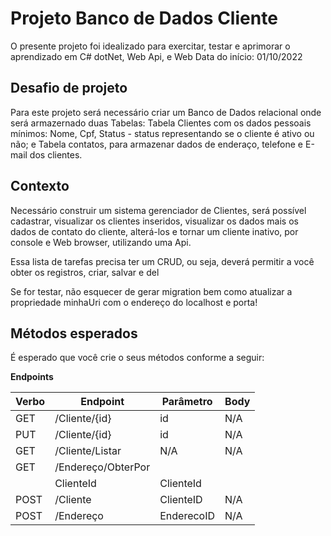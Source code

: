 # Projeto Banco de Dados Cliente

O presente projeto foi idealizado para exercitar, testar e aprimorar o aprendizado em C# dotNet, Web Api, e Web
Data do início: 01/10/2022

## Desafio de projeto
Para este projeto será necessário criar um Banco de Dados relacional onde será armazernado duas Tabelas: Tabela Clientes com os dados pessoais
mínimos: Nome, Cpf, Status - status representando se o cliente é ativo ou não; e Tabela contatos, para armazenar dados de enderaço, telefone e 
E-mail dos clientes.

## Contexto
Necessário construir um sistema gerenciador de Clientes, será possível cadastrar, visualizar os clientes inseridos, visualizar os dados mais os 
dados de contato do cliente, alterá-los e tornar um cliente inativo, por console e Web browser, utilizando uma Api.

Essa lista de tarefas precisa ter um CRUD, ou seja, deverá permitir a você obter os registros, criar, salvar e del


Se for testar, não esquecer de gerar migration bem como atualizar a propriedade minhaUri com o endereço do localhost e porta!


## Métodos esperados

É esperado que você crie o seus métodos conforme a seguir:


**Endpoints**


| Verbo  | Endpoint                | Parâmetro | Body          |
|--------|-------------------------|-----------|---------------|
| GET    | /Cliente/{id}           | id        | N/A           |
| PUT    | /Cliente/{id}           | id        | N/A           |
| GET    | /Cliente/Listar         | N/A       | N/A           |
| GET    | /Endereço/ObterPor      |           |               |
|        |  ClienteId              | ClienteId |               |
| POST   | /Cliente                | ClienteID | N/A           |
| POST   | /Endereço               | EnderecoID| N/A           |


